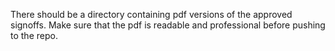 There should be a directory containing pdf versions of the approved signoffs. Make sure that the pdf is readable and professional before pushing to the repo.
